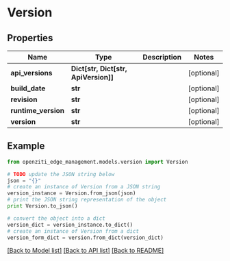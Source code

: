 # Version


## Properties
Name | Type | Description | Notes
------------ | ------------- | ------------- | -------------
**api_versions** | **Dict[str, Dict[str, ApiVersion]]** |  | [optional] 
**build_date** | **str** |  | [optional] 
**revision** | **str** |  | [optional] 
**runtime_version** | **str** |  | [optional] 
**version** | **str** |  | [optional] 

## Example

```python
from openziti_edge_management.models.version import Version

# TODO update the JSON string below
json = "{}"
# create an instance of Version from a JSON string
version_instance = Version.from_json(json)
# print the JSON string representation of the object
print Version.to_json()

# convert the object into a dict
version_dict = version_instance.to_dict()
# create an instance of Version from a dict
version_form_dict = version.from_dict(version_dict)
```
[[Back to Model list]](../README.md#documentation-for-models) [[Back to API list]](../README.md#documentation-for-api-endpoints) [[Back to README]](../README.md)


